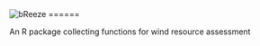 <img src="http://http://home.arcor.de/fett32/bReeze_logo.png" alt="bReeze" />
======

An R package collecting functions for wind resource assessment
